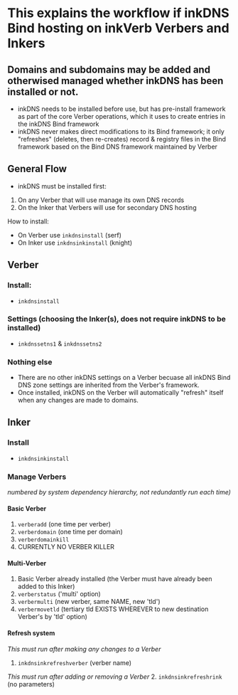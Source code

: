 # This explains the workflow if inkDNS Bind hosting on inkVerb Verbers and Inkers

## Domains and subdomains may be added and otherwised managed whether inkDNS has been installed or not.

- inkDNS needs to be installed before use, but has pre-install framework as part of the core Verber operations, which it uses to create entries in the inkDNS Bind framework
- inkDNS never makes direct modifications to its Bind framework; it only "refreshes" (deletes, then re-creates) record & registry files in the Bind framework based on the Bind DNS framework maintained by Verber

## General Flow
- inkDNS must be installed first:
1. On any Verber that will use manage its own DNS records
2. On the Inker that Verbers will use for secondary DNS hosting

How to install:
- On Verber use `inkdnsinstall` (serf)
- On Inker use `inkdnsinkinstall` (knight)

## Verber

### Install:
- `inkdnsinstall`

### Settings (choosing the Inker(s), does not require inkDNS to be installed)
- `inkdnssetns1` & `inkdnssetns2`

### Nothing else
- There are no other inkDNS settings on a Verber becuase all inkDNS Bind DNS zone settings are inherited from the Verber's framework.
- Once installed, inkDNS on the Verber will automatically "refresh" itself when any changes are made to domains.

## Inker

### Install
- `inkdnsinkinstall`

### Manage Verbers
*numbered by system dependency hierarchy, not redundantly run each time)*

#### Basic Verber
1. `verberadd` (one time per verber)
2. `verberdomain` (one time per domain)
3. `verberdomainkill`
4. CURRENTLY NO VERBER KILLER

#### Multi-Verber
1. Basic Verber already installed (the Verber must have already been added to this Inker)
2. `verberstatus` ('multi' option)
3. `verbermulti` (new verber, same NAME, new 'tld')
4. `verbermovetld` (tertiary tld EXISTS WHEREVER to new destination Verber's by 'tld' option)

#### Refresh system
*This must run after making any changes to a Verber*
1. `inkdnsinkrefreshverber` (verber name)

*This must run after adding or removing a Verber*
2. `inkdnsinkrefreshrink` (no parameters)

